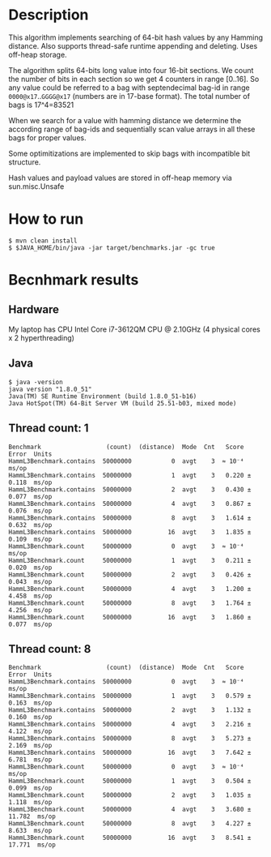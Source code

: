 # Description

This algorithm implements searching of 64-bit hash values by any Hamming distance. Also supports thread-safe runtime
appending and deleting. Uses off-heap storage.

The algorithm splits 64-bits long value into four 16-bit sections. We count the number of bits in
each section so we get 4 counters in range [0..16]. So any value could be referred to a bag with
septendecimal bag-id in range `0000@x17`..`GGGG@x17` (numbers are in 17-base format). The total number
of bags is 17^4=83521

When we search for a value with hamming distance we determine the according range of bag-ids and
sequentially scan value arrays in all these bags for proper values.

Some optimitizations are implemented to skip bags with incompatible bit structure.

Hash values and payload values are stored in off-heap memory via sun.misc.Unsafe

# How to run

```
$ mvn clean install
$ $JAVA_HOME/bin/java -jar target/benchmarks.jar -gc true
```

# Becnhmark results

## Hardware

My laptop has CPU Intel Core i7-3612QM CPU @ 2.10GHz (4 physical cores x 2 hyperthreading)

## Java

```
$ java -version
java version "1.8.0_51"
Java(TM) SE Runtime Environment (build 1.8.0_51-b16)
Java HotSpot(TM) 64-Bit Server VM (build 25.51-b03, mixed mode)
```

## Thread count: 1

```
Benchmark                  (count)  (distance)  Mode  Cnt   Score    Error  Units
HammL3Benchmark.contains  50000000           0  avgt    3  ≈ 10⁻⁴           ms/op
HammL3Benchmark.contains  50000000           1  avgt    3   0.220 ±  0.118  ms/op
HammL3Benchmark.contains  50000000           2  avgt    3   0.430 ±  0.077  ms/op
HammL3Benchmark.contains  50000000           4  avgt    3   0.867 ±  0.076  ms/op
HammL3Benchmark.contains  50000000           8  avgt    3   1.614 ±  0.632  ms/op
HammL3Benchmark.contains  50000000          16  avgt    3   1.835 ±  0.109  ms/op
HammL3Benchmark.count     50000000           0  avgt    3  ≈ 10⁻⁴           ms/op
HammL3Benchmark.count     50000000           1  avgt    3   0.211 ±  0.020  ms/op
HammL3Benchmark.count     50000000           2  avgt    3   0.426 ±  0.043  ms/op
HammL3Benchmark.count     50000000           4  avgt    3   1.200 ±  4.458  ms/op
HammL3Benchmark.count     50000000           8  avgt    3   1.764 ±  4.256  ms/op
HammL3Benchmark.count     50000000          16  avgt    3   1.860 ±  0.077  ms/op
```

## Thread count: 8

```
Benchmark                  (count)  (distance)  Mode  Cnt   Score    Error  Units
HammL3Benchmark.contains  50000000           0  avgt    3  ≈ 10⁻⁴           ms/op
HammL3Benchmark.contains  50000000           1  avgt    3   0.579 ±  0.163  ms/op
HammL3Benchmark.contains  50000000           2  avgt    3   1.132 ±  0.160  ms/op
HammL3Benchmark.contains  50000000           4  avgt    3   2.216 ±  4.122  ms/op
HammL3Benchmark.contains  50000000           8  avgt    3   5.273 ±  2.169  ms/op
HammL3Benchmark.contains  50000000          16  avgt    3   7.642 ±  6.781  ms/op
HammL3Benchmark.count     50000000           0  avgt    3  ≈ 10⁻⁴           ms/op
HammL3Benchmark.count     50000000           1  avgt    3   0.504 ±  0.099  ms/op
HammL3Benchmark.count     50000000           2  avgt    3   1.035 ±  1.118  ms/op
HammL3Benchmark.count     50000000           4  avgt    3   3.680 ± 11.782  ms/op
HammL3Benchmark.count     50000000           8  avgt    3   4.227 ±  8.633  ms/op
HammL3Benchmark.count     50000000          16  avgt    3   8.541 ± 17.771  ms/op
```